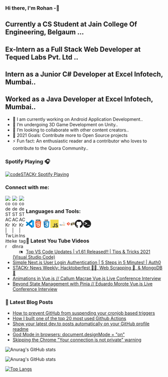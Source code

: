 ### Hi there, I'm Rohan -👋

## Currently a CS Student at Jain College Of Engineering, Belgaum ...
## Ex-Intern as a Full Stack Web Developer at Tequed Labs Pvt. Ltd ..
## Intern as a Junior C# Developer at Excel Infotech, Mumbai..
## Worked as a Java Developer at Excel Infotech, Mumbai..

- 🔭 I am currently working on Android Application Development..
- 🌱 I’m undergoing 3D Game Development on Unity..
- 👯 I’m looking to collaborate with other content creators..
- 🥅 2021 Goals: Contribute more to Open Source projects
- ⚡ Fun fact: An enthusiastic reader and a contributor who loves to contribute to the Quora Community.. 

### Spotify Playing 🎧

[<img src="https://now-playing-codestackr.vercel.app/api/spotify-playing" alt="codeSTACKr Spotify Playing" width="350" />](https://open.spotify.com/user/swyqyimdc12jajde4vpwd2x1b)

### Connect with me:

[<img align="left" alt="codeSTACKr | Twitter" width="22px" src="https://cdn.jsdelivr.net/npm/simple-icons@v3/icons/twitter.svg" />][twitter]
[<img align="left" alt="codeSTACKr | LinkedIn" width="22px" src="https://cdn.jsdelivr.net/npm/simple-icons@v3/icons/linkedin.svg" />][linkedin]
[<img align="left" alt="codeSTACKr | Instagram" width="22px" src="https://cdn.jsdelivr.net/npm/simple-icons@v3/icons/instagram.svg" />][instagram]

<br />

### Languages and Tools:

[<img align="left" alt="Visual Studio Code" width="26px" src="https://raw.githubusercontent.com/github/explore/80688e429a7d4ef2fca1e82350fe8e3517d3494d/topics/visual-studio-code/visual-studio-code.png" />][webdevplaylist]
[<img align="left" alt="HTML5" width="26px" src="https://raw.githubusercontent.com/github/explore/80688e429a7d4ef2fca1e82350fe8e3517d3494d/topics/html/html.png" />][webdevplaylist]
[<img align="left" alt="CSS3" width="26px" src="https://raw.githubusercontent.com/github/explore/80688e429a7d4ef2fca1e82350fe8e3517d3494d/topics/css/css.png" />][cssplaylist]

[<img align="left" alt="JavaScript" width="26px" src="https://raw.githubusercontent.com/github/explore/80688e429a7d4ef2fca1e82350fe8e3517d3494d/topics/javascript/javascript.png" />][jsplaylist]

[<img align="left" alt="MySQL" width="26px" src="https://raw.githubusercontent.com/github/explore/80688e429a7d4ef2fca1e82350fe8e3517d3494d/topics/mysql/mysql.png" />][webdevplaylist]

[<img align="left" alt="Git" width="26px" src="https://raw.githubusercontent.com/github/explore/80688e429a7d4ef2fca1e82350fe8e3517d3494d/topics/git/git.png" />][webdevplaylist]

[<img align="left" alt="GitHub" width="26px" src="https://raw.githubusercontent.com/github/explore/78df643247d429f6cc873026c0622819ad797942/topics/github/github.png" />][webdevplaylist]

[<img align="left" alt="Terminal" width="26px" src="https://raw.githubusercontent.com/github/explore/80688e429a7d4ef2fca1e82350fe8e3517d3494d/topics/terminal/terminal.png" />][webdevplaylist]

<br />
<br />

### 🚀 Latest You Tube Videos 
<!-- YOUTUBE:START -->
- [Top VS Code Updates | v1.61 Released!! | Tips & Tricks 2021 (Visual Studio Code)](https://www.youtube.com/watch?v=JHgbB0RW-50)
- [Simple Next.js User Login Authentication | 5 Steps in 5 Minutes! | Auth0](https://www.youtube.com/watch?v=jgKRnhJBfpQ)
- [STACKr News Weekly: Hacktoberfest 🐱‍💻, Web Scrapping 🔎, & MongoDB 💪](https://www.youtube.com/watch?v=T9JmMNEgpZE)
- [Animations in Vue.js // Callum Macrae Vue.js Live Conference Interview](https://www.youtube.com/watch?v=O2gUILIIYxw)
- [Beyond State Management with Pinia // Eduardo Morote Vue.js Live Conference Interview](https://www.youtube.com/watch?v=BNGAvhCISOw)
<!-- YOUTUBE:END -->
### 📕 Latest Blog Posts
<!-- BLOG-POST-LIST:START -->
- [How to prevent GitHub from suspending your cronjob based triggers](https://dev.to/gautamkrishnar/how-to-prevent-github-from-suspending-your-cronjob-based-triggers-knf)
- [How I built one of the top 20 most used Github Actions](https://www.gautamkrishnar.com/how-i-built-one-of-the-top-20-most-used-github-actions/)
- [Show your latest dev.to posts automatically on your GitHub profile readme](https://dev.to/gautamkrishnar/show-your-latest-dev-to-posts-automatically-in-your-github-profile-readme-3nk8)
- [God Mode in browsers: document.designMode = "on"](https://dev.to/gautamkrishnar/god-mode-in-browsers-document-designmode-on-2pmo)
- [Skipping the Chrome "Your connection is not private" warning](https://dev.to/gautamkrishnar/quickbits-1-skipping-the-chrome-your-connection-is-not-private-warning-4kp1)
<!-- BLOG-POST-LIST:END -->




![Anurag's GitHub stats](https://github-readme-stats.vercel.app/api?username=rohan0881&show_icons=true)

![Anurag's GitHub stats](https://github-readme-stats.vercel.app/api?username=rohan0881&show_icons=true&theme=onedark)

[![Top Langs](https://github-readme-stats.vercel.app/api/top-langs/?username=rohan0881)](https://github.com/rohan0881/github-readme-stats)

   

[twitter]: https://twitter.com/0881_rohan
[instagram]: https://instagram.com/rohanp_0881
[linkedin]: https://linkedin.com/in/rohan-pinge-701a551b4/
[webdevplaylist]: https://www.youtube.com/playlist?list=PLkwxH9e_vrAJ0WbEsFA9W3I1W-g_BTsbt
[jsplaylist]: https://www.youtube.com/playlist?list=PLkwxH9e_vrALRJKu7wfXby3MKeflhTu6B
[cssplaylist]: https://www.youtube.com/playlist?list=PLkwxH9e_vrALSdvZuEh6gqQdmDoDIoqz4

